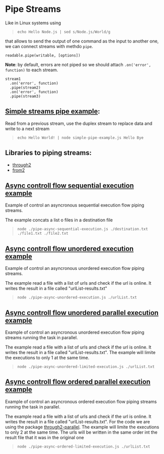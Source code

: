 # Pipe Streams
Like in Linux systems using

> `echo Hello Node.js | sed s/Node.js/World/g`

that allows to send the output of one command as the input to another one, we can connect streams with methdo `pipe`.

`readable.pipe(writable, [options])`

**Note**: by default, errors are not piped so we should attach `.on('error', function)` to each stream.
```
stream1
  .on('error', function)
  .pipe(stream2)
  .on('error', function)
  .pipe(stream3)
```

## [Simple streams pipe example](./simple-pipe-example.js):
  Read from a previous stream, use the duplex stream to replace data and write to a next stream
>`echo Hello World! | node simple-pipe-example.js Hello Bye`


## Libraries to piping streams:
* [through2](https://npmjs.org/package/through2)
* [from2](https://npmjs.org/package/from2)


## [Async controll flow sequential execution example](./pipe-async-sequential-execution.js)
  Example of control an asyncronous sequential execution flow piping streams.

  The example concats a list o files in a destination file
>`node ./pipe-async-sequential-execution.js ./destination.txt ./file1.txt ./file2.txt`


## [Async controll flow unordered execution example](./pipe-async-unordered-execution.js)
  Example of control an asyncronous unordered execution flow piping streams.

  The example read a file with a list of urls and check if the url is online. It writes the result in a file called "urlList-results.txt"
>`node ./pipe-async-unordered-execution.js ./urlList.txt`

## [Async controll flow unordered parallel execution example](./pipe-async-unordered-limited-execution.js)
  Example of control an asyncronous unordered execution flow piping streams running the task in parallel.

  The example read a file with a list of urls and check if the url is online. It writes the result in a file called "urlList-results.txt".
  The example will limite the executions to only 1 at the same time.
>`node ./pipe-async-unordered-limited-execution.js ./urlList.txt`

## [Async controll flow ordered parallel execution example](./pipe-async-ordered-limited-execution.js)
  Example of control an asyncronous ordered execution flow piping streams running the task in parallel.

  The example read a file with a list of urls and check if the url is online. It writes the result in a file called "urlList-results.txt".
  For the code we are using the package [through2-parallel](https://npmjs.org/package/through2-parallel).
  The example will limite the executions to only 2 at the same time.
  The urls will be written in the same order int the result file that it was in the original one
>`node ./pipe-async-ordered-limited-execution.js ./urlList.txt`
